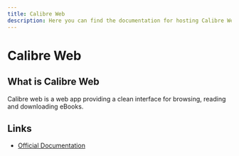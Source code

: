 ```yaml
---
title: Calibre Web
description: Here you can find the documentation for hosting Calibre Web with Coolify.
---
```


# Calibre Web

<ZoomableImage src="/docs/images/services/calibre-web.svg" />

## What is Calibre Web

Calibre web is a web app providing a clean interface for browsing, reading and downloading eBooks.

## Links

- [Official Documentation](https://github.com/linuxserver/docker-calibre-web?utm_source=coolify.io)
